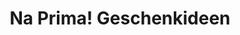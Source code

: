 ---
title: "Na Prima! Geschenkideen"
url: /saalfeld-saale/na-prima-geschenkideen/
shop: Andenken
---